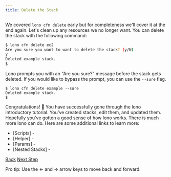 ```yaml
---
title: Delete the Stack
---
```


We covered `lono cfn delete` early but for completeness we'll cover it at the end again.  Let's clean up any resources we no longer want.  You can delete the stack with the following command:

```sh
$ lono cfn delete ec2
Are you sure you want to want to delete the stack? (y/N)
y
Deleted example stack.
$
```

Lono prompts you with an "Are you sure?" message before the stack gets deleted.  If you would like to bypass the prompt, you can use the `--sure` flag.

```
$ lono cfn delete example --sure
Deleted example stack.
$
```

Congratulations! 🎉 You have successfully gone through the lono introductory tutorial. You've created stacks, edit them, and updated them. Hopefully you've gotten a good sense of how lono works.  There is much more lono can do. Here are some additional links to learn more:

* [Scripts] -
* [Helper] -
* [Params] -
* [Nested Stacks] -

<a id="prev" class="btn btn-basic" href="{% link _docs/tutorials/ec2/cfn-preview.md %}">Back</a>
<a id="next" class="btn btn-primary" href="">Next Step</a>
<p class="keyboard-tip">Pro tip: Use the <- and -> arrow keys to move back and forward.</p>

